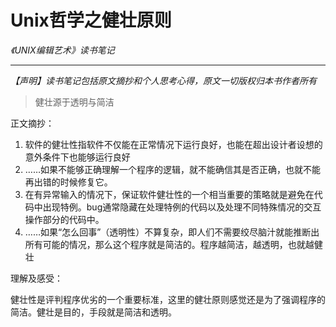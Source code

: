 # Unix哲学之健壮原则
*《UNIX编辑艺术》读书笔记*
- - - -
*【声明】读书笔记包括原文摘抄和个人思考心得，原文一切版权归本书作者所有*

> 健壮源于透明与简洁  

正文摘抄：
1. 软件的健壮性指软件不仅能在正常情况下运行良好，也能在超出设计者设想的意外条件下也能够运行良好
2. ……如果不能够正确理解一个程序的逻辑，就不能确信其是否正确，也就不能再出错的时候修复它。
3. 在有异常输入的情况下，保证软件健壮性的一个相当重要的策略就是避免在代码中出现特例。bug通常隐藏在处理特例的代码以及处理不同特殊情况的交互操作部分的代码中。
4. ……如果“怎么回事”（透明性）不算复杂，即人们不需要绞尽脑汁就能推断出所有可能的情况，那么这个程序就是简洁的。程序越简洁，越透明，也就越健壮

理解及感受：

健壮性是评判程序优劣的一个重要标准，这里的健壮原则感觉还是为了强调程序的简洁。健壮是目的，手段就是简洁和透明。